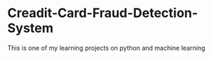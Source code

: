 # Creadit-Card-Fraud-Detection-System
This is one of my learning projects on python and machine learning

